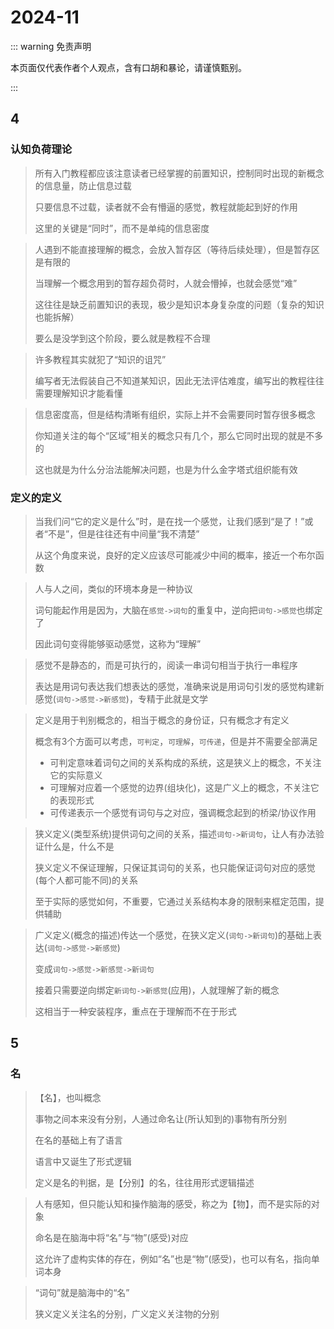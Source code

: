 # 2024-11

::: warning 免责声明

本页面仅代表作者个人观点，含有口胡和暴论，请谨慎甄别。

:::

## 4

### 认知负荷理论

> 所有入门教程都应该注意读者已经掌握的前置知识，控制同时出现的新概念的信息量，防止信息过载
>
> 只要信息不过载，读者就不会有懵逼的感觉，教程就能起到好的作用
>
> 这里的关键是“同时”，而不是单纯的信息密度

> 人遇到不能直接理解的概念，会放入暂存区（等待后续处理），但是暂存区是有限的
>
> 当理解一个概念用到的暂存超负荷时，人就会懵掉，也就会感觉“难”
>
> 这往往是缺乏前置知识的表现，极少是知识本身复杂度的问题（复杂的知识也能拆解）
>
> 要么是没学到这个阶段，要么就是教程不合理

> 许多教程其实就犯了“知识的诅咒”
>
> 编写者无法假装自己不知道某知识，因此无法评估难度，编写出的教程往往需要理解知识才能看懂

> 信息密度高，但是结构清晰有组织，实际上并不会需要同时暂存很多概念
>
> 你知道关注的每个“区域”相关的概念只有几个，那么它同时出现的就是不多的
>
> 这也就是为什么分治法能解决问题，也是为什么金字塔式组织能有效

### 定义的定义

> 当我们问“它的定义是什么”时，是在找一个感觉，让我们感到“是了！”或者“不是”，但是往往还有中间量“我不清楚”
>
> 从这个角度来说，良好的定义应该尽可能减少中间的概率，接近一个布尔函数

> 人与人之间，类似的环境本身是一种协议
>
> 词句能起作用是因为，大脑在`感觉->词句`的重复中，逆向把`词句->感觉`也绑定了
>
> 因此词句变得能够驱动感觉，这称为“理解”

> 感觉不是静态的，而是可执行的，阅读一串词句相当于执行一串程序
>
> 表达是用词句表达我们想表达的感觉，准确来说是用词句引发的感觉构建新感觉(`词句->感觉->新感觉`)，专精于此就是文学

> 定义是用于判别概念的，相当于概念的身份证，只有概念才有定义
>
> 概念有3个方面可以考虑，`可判定`，`可理解`，`可传递`，但是并不需要全部满足
>
> - 可判定意味着词句之间的关系构成的系统，这是狭义上的概念，不关注它的实际意义
> - 可理解对应着一个感觉的边界(组块化)，这是广义上的概念，不关注它的表现形式
> - 可传递表示一个感觉有词句与之对应，强调概念起到的桥梁/协议作用

> 狭义定义(类型系统)提供词句之间的关系，描述`词句->新词句`，让人有办法验证什么是，什么不是
>
> 狭义定义不保证理解，只保证其词句的关系，也只能保证词句对应的感觉(每个人都可能不同)的关系
>
> 至于实际的感觉如何，不重要，它通过关系结构本身的限制来框定范围，提供辅助

> 广义定义(概念的描述)传达一个感觉，在狭义定义(`词句->新词句`)的基础上表达(`词句->感觉->新感觉`)
>
> 变成`词句->感觉->新感觉->新词句`
>
> 接着只需要逆向绑定`新词句->新感觉`(应用)，人就理解了新的概念
>
> 这相当于一种安装程序，重点在于理解而不在于形式



## 5

### 名

> 【名】，也叫概念
>
> 事物之间本来没有分别，人通过命名让(所认知到的)事物有所分别
>
> 在名的基础上有了语言
>
> 语言中又诞生了形式逻辑
>
> 定义是名的判据，是【分别】的名，往往用形式逻辑描述

> 人有感知，但只能认知和操作脑海的感受，称之为【物】，而不是实际的对象
>
> 命名是在脑海中将“名”与“物”(感受)对应
>
> 这允许了虚构实体的存在，例如“名”也是“物”(感受)，也可以有名，指向单词本身

> “词句”就是脑海中的“名”
>
> 狭义定义关注名的分别，广义定义关注物的分别
